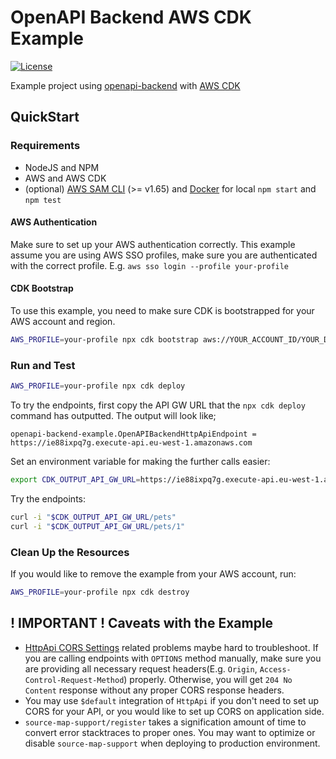 # OpenAPI Backend AWS CDK Example

[![License](http://img.shields.io/:license-mit-blue.svg)](http://anttiviljami.mit-license.org)

Example project using [openapi-backend](https://github.com/anttiviljami/openapi-backend) with [AWS CDK](https://aws.amazon.com/cdk/)

## QuickStart

### Requirements

- NodeJS and NPM
- AWS and AWS CDK
- (optional) [AWS SAM CLI](https://docs.aws.amazon.com/serverless-application-model/latest/developerguide/serverless-sam-reference.html#serverless-sam-cli) (>= v1.65) and [Docker](https://docs.docker.com/get-docker/) for local `npm start` and `npm test`

#### AWS Authentication

Make sure to set up your AWS authentication correctly. This example assume you are using AWS SSO profiles, make sure you are authenticated with the correct profile. E.g. `aws sso login --profile your-profile`

#### CDK Bootstrap

To use this example, you need to make sure CDK is bootstrapped for your AWS account and region.

```bash
AWS_PROFILE=your-profile npx cdk bootstrap aws://YOUR_ACCOUNT_ID/YOUR_DEFAULT_REGION
```

### Run and Test

```bash
AWS_PROFILE=your-profile npx cdk deploy
```

To try the endpoints, first copy the API GW URL that the `npx cdk deploy` command has outputted. The output will look like;

```
openapi-backend-example.OpenAPIBackendHttpApiEndpoint = https://ie88ixpq7g.execute-api.eu-west-1.amazonaws.com
```

Set an environment variable for making the further calls easier:
```bash
export CDK_OUTPUT_API_GW_URL=https://ie88ixpq7g.execute-api.eu-west-1.amazonaws.com
```

Try the endpoints:

```bash
curl -i "$CDK_OUTPUT_API_GW_URL/pets"
curl -i "$CDK_OUTPUT_API_GW_URL/pets/1"
```

### Clean Up the Resources

If you would like to remove the example from your AWS account, run:

```bash
AWS_PROFILE=your-profile npx cdk destroy
```

## ! IMPORTANT ! Caveats with the Example

- [HttpApi CORS Settings](https://docs.aws.amazon.com/apigateway/latest/developerguide/http-api-cors.html) related problems maybe hard to troubleshoot. If you are calling endpoints with `OPTIONS` method manually, make sure you are providing all necessary request headers(E.g. `Origin`, `Access-Control-Request-Method`) properly. Otherwise, you will get `204 No Content` response without any proper CORS response headers.
- You may use `$default` integration of `HttpApi` if you don't need to set up CORS for your API, or you would like to set up CORS on application side.
- `source-map-support/register` takes a signification amount of time to convert error stacktraces to proper ones. You may want to optimize or disable `source-map-support` when deploying to production environment.
